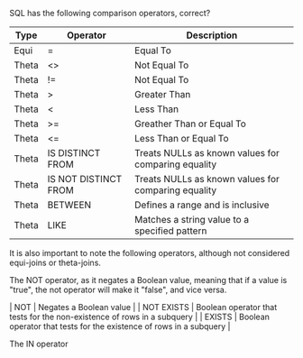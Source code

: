 
SQL has the following comparison operators, correct?

| Type  |       Operator        |                                     Description                                    |
|-------|-----------------------|------------------------------------------------------------------------------------|
| Equi  |  =                    |  Equal To                                                                          |
| Theta |  <>                   |  Not Equal To                                                                      |
| Theta |  !=                   |  Not Equal To                                                                      |
| Theta |  >                    |  Greater Than                                                                      |
| Theta |  <                    |  Less Than                                                                         |
| Theta |  >=                   |  Greather Than or Equal To                                                         |
| Theta |  <=                   |  Less Than or Equal To                                                             |
| Theta |  IS DISTINCT FROM     |  Treats NULLs as known values for comparing equality                               |
| Theta |  IS NOT DISTINCT FROM |  Treats NULLs as known values for comparing equality                               |
| Theta |  BETWEEN              |  Defines a range and is inclusive                                                  |
| Theta |  LIKE                 |  Matches a string value to a specified pattern                                     |


It is also important to note the following operators, although not considered equi-joins or theta-joins.

The NOT operator, as it negates a Boolean value, meaning that if a value is "true", the not operator will make it "false", and vice versa.

| NOT        |  Negates a Boolean value                                                 |
| NOT EXISTS |  Boolean operator that tests for the non-existence of rows in a subquery |
| EXISTS     |  Boolean operator that tests for the existence of rows in a subquery     |


The IN operator

